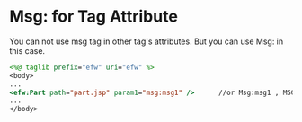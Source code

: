 <H1>Msg: for Tag Attribute</H1>
You can not use msg tag in other tag's attributes. But you can use Msg: in this case.

```jsp
<%@ taglib prefix="efw" uri="efw" %>
<body>
...
<efw:Part path="part.jsp" param1="msg:msg1" />		//or Msg:msg1 , MSG:msg1
...
</body>
```
